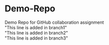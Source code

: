 # Demo-Repo
Demo Repo for GitHub collaboration assignment  
"This line is added in branch1"  
"This line is added in branch2"  
"This line is added in branch3"  
